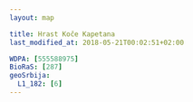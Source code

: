```yaml
---
layout: map

title: Hrast Koče Kapetana
last_modified_at: 2018-05-21T00:02:51+02:00

WDPA: [555588975]
BioRaS: [287]
geoSrbija:
  L1_182: [6]
---
```


